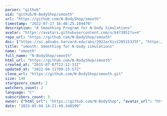 ```yaml
---
parser: "github"
uid: "github/N-BodyShop/smooth"
url: "https://github.com/N-BodyShop/smooth"
timestamp: "2022-07-17 16:48:25.184470"
description: "A Smoothing Program for N-body Simulations"
avatar: "https://avatars.githubusercontent.com/u/6473052?v=4"
repo_url: "https://github.com/N-BodyShop/smooth"
doi: ["https://ui.adsabs.harvard.edu/abs/2022arXiv220515325F", "https://ui.adsabs.harvard.edu/abs/2022ascl.soft06013S/abstract"]
title: "smooth: Smoothing for N-body simulations"
name: "smooth"
full_name: "N-BodyShop/smooth"
html_url: "https://github.com/N-BodyShop/smooth"
created_at: "2015-07-07T22:12:31Z"
updated_at: "2022-04-11T09:15:57Z"
clone_url: "https://github.com/N-BodyShop/smooth.git"
size: 140
stargazers_count: 2
watchers_count: 2
language: "C"
subscribers_count: 3
owner: {"html_url": "https://github.com/N-BodyShop", "avatar_url": "https://avatars.githubusercontent.com/u/6473052?v=4", "login": "N-BodyShop", "type": "Organization"}
date: "2023-03-04 14:21:49.340199"
---
```

